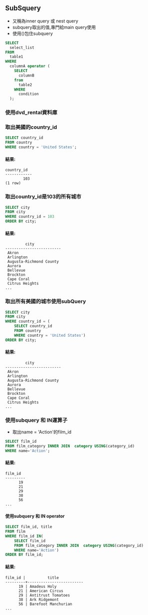## SubSquery
- 又稱為inner query 或 nest query
- subquery取出的值,專門給main query使用
- 使用()包住subquery

```sql
SELECT 
  select_list 
FROM 
  table1 
WHERE 
  columnA operator (
    SELECT 
      columnB 
    from 
      table2 
    WHERE 
      condition
  );
```

### 使用dvd_rental資料庫

### 取出美國的country_id

```sql
SELECT country_id
FROM country
WHERE country = 'United States';
```

#### 結果:

```
country_id
------------
        103
(1 row)
```

### 取出country_id是103的所有城市

```sql
SELECT city
FROM city
WHERE country_id = 103
ORDER BY city;
```

#### 結果:

```
         city
-------------------------
 Akron
 Arlington
 Augusta-Richmond County
 Aurora
 Bellevue
 Brockton
 Cape Coral
 Citrus Heights
...
```

### 取出所有美國的城市使用subQuery

```sql
SELECT city
FROM city
WHERE country_id = (
	SELECT country_id
	FROM country
	WHERE country = 'United States')
ORDER BY city;
```

#### 結果:

```
         city
-------------------------
 Akron
 Arlington
 Augusta-Richmond County
 Aurora
 Bellevue
 Brockton
 Cape Coral
 Citrus Heights
...
```


### 使用subquery 和 IN運算子

- 取出name = 'Action'的film_id

```sql
SELECT film_id
FROM film_category INNER JOIN  category USING(category_id)
WHERE name='Action';
```

#### 結果:

```
film_id
---------
      19
      21
      29
      38
      56
...
```

#### 使用subquery 和 IN operator

```sql
SELECT film_id, title
FROM film
WHERE film_id IN(
	SELECT film_id
	FROM film_category INNER JOIN  category USING(category_id)
	WHERE name='Action')
ORDER BY film_id;
```

#### 結果:

```
film_id |          title
---------+-------------------------
      19 | Amadeus Holy
      21 | American Circus
      29 | Antitrust Tomatoes
      38 | Ark Ridgemont
      56 | Barefoot Manchurian
...
```


